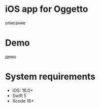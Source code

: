 # iOS app for Oggetto

описание

# Demo

демо

# System requirements

- iOS: 16.0+
- Swift 5
- Xcode 16+
